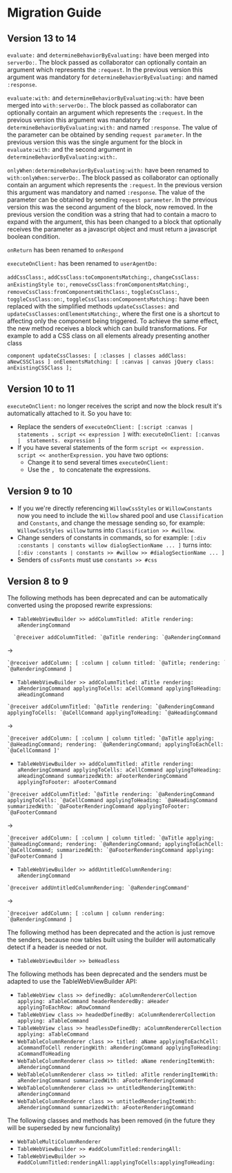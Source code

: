 # Migration Guide

## Version 13 to 14

`evaluate:` and `determineBehaviorByEvaluating:` have been merged into `serverDo:`. The block passed as collaborator can optionally contain an argument which represents the `:request`. In the previous version this argument was mandatory for `determineBehaviorByEvaluating:` and named `:response`.

`evaluate:with:` and `determineBehaviorByEvaluating:with:` have been merged into `with:serverDo:`. The block passed as collaborator can optionally contain an argument which represents the `:request`. In the previous version this argument was mandatory for `determineBehaviorByEvaluating:with:` and named `:response`. The value of the parameter can be obtained by sending `request parameter`. In the previous version this was the single argument for the block in `evaluate:with:` and the second argument in `determineBehaviorByEvaluating:with:`.

`onlyWhen:determineBehaviorByEvaluating:with:` have been renamed to `with:onlyWhen:serverDo:`. The block passed as collaborator can optionally contain an argument which represents the `:request`. In the previous version this argument was mandatory and named `:response`. The value of the parameter can be obtained by sending `request parameter`. In the previous version this was the second argument of the block, now removed. In the previous version the condition was a string that had to contain a macro to expand with the argument, this has been changed to a block that optionally receives the parameter as a javascript object and must return a javascript boolean condition.

`onReturn` has been renamed to `onRespond`

`executeOnClient:` has been renamed to `userAgentDo:`

`addCssClass:`, `addCssClass:toComponentsMatching:`, `changeCssClass: anExistingStyle to:`, `removeCssClass:fromComponentsMatching:`, `removeCssClass:fromComponentsWithClass:`, `toggleCssClass:`, `toggleCssClass:on:`, `toggleCssClass:onComponentsMatching:` have been replaced with the simplified methods `updateCssClasses:` and `updateCssClasses:onElementsMatching:`, where the first one is a shortcut to affecting only the component being triggered. To achieve the same effect, the new method receives a block which can build transformations. For example to add a CSS class on all elements already presenting another class
```
component updateCssClasses: [ :classes | classes addClass: aNewCSSClass ] onElementsMatching: [ :canvas | canvas jQuery class: anExistingCSSClass ];
```

## Version 10 to 11

`executeOnClient:` no longer receives the script and now the block result it's automatically attached to it. So you have to:

- Replace the senders of `executeOnClient: [:script :canvas |  statements . script << expression ]` with: `executeOnClient: [:canvas |  statements. expression ] `
- If you have several statements of the form `script << expression. script << anotherExpression.` you have two options:
  - Change it to send several times `executeOnClient:`
  - Use the `, ` to concatenate the expressions.

## Version 9 to 10

- If you we're directly referencing `WillowCssStyles` or `WillowConstants` now you need to include the `Willow` shared pool and use `Classification` and `Constants`, and change the message sending so, for example:
`WillowCssStyles willow` turns into `Classification >> #willow`.
- Change senders of constants in commands, so for example: `[:div :constants | constants willow dialogSectionName ... ]` turns into: `[:div :constants | constants >> #willow >> #dialogSectionName ... ]`
- Senders of `cssFonts` must use `constants >> #css`

## Version 8 to 9

The following methods has been deprecated and can be automatically converted using the proposed rewrite expressions:
- `TableWebViewBuilder >> addColumnTitled: aTitle rendering: aRenderingCommand`
```smalltalk
  `@receiver addColumnTitled: `@aTitle rendering: `@aRenderingCommand
```
->
```smalltalk
`@receiver addColumn: [ :column | column titled: `@aTitle; rendering: ̀`@aRenderingCommand ]
```  
- `TableWebViewBuilder >> addColumnTitled: aTitle rendering: aRenderingCommand applyingToCells: aCellCommand applyingToHeading: aHeadingCommand`
```smalltalk
`@receiver addColumnTitled: ̀`@aTitle rendering: ̀`@aRenderingCommand applyingToCells: `@aCellCommand applyingToHeading: ̀`@aHeadingCommand
```
->
```smalltalk
`@receiver addColumn: [ :column | column titled: ̀`@aTitle applying: `@aHeadingCommand; rendering: `@aRenderingCommand; applyingToEachCell: `@aCellCommand ]'
```
- `TableWebViewBuilder >> addColumnTitled: aTitle rendering: aRenderingCommand applyingToCells: aCellCommand applyingToHeading: aHeadingCommand summarizedWith: aFooterRenderingCommand applyingToFooter: aFooterCommand`
```smalltalk
`@receiver addColumnTitled: ̀`@aTitle rendering: `@aRenderingCommand applyingToCells: `@aCellCommand applyingToHeading: `@aHeadingCommand summarizedWith: `@aFooterRenderingCommand applyingToFooter: `@aFooterCommand
```
->
```smalltalk
`@receiver addColumn: [ :column | column titled: `@aTitle applying: `@aHeadingCommand; rendering: `@aRenderingCommand; applyingToEachCell: `@aCellCommand; summarizedWith: `@aFooterRenderingCommand applying: `@aFooterCommand ]
```
- `TableWebViewBuilder >> addUntitledColumnRendering: aRenderingCommand`
```smalltalk
`@receiver addUntitledColumnRendering: `@aRenderingCommand'
```
->
```smalltalk
`@receiver addColumn: [ :column | column rendering: `@aRenderingCommand ]
```

The following method has been deprecated and the action is just remove the senders, because now tables built using the builder will automatically detect if a header is needed or not.

- `TableWebViewBuilder >> beHeadless`

The following methods has been deprecated and the senders must be adapted to use the TableWebViewBuilder API:
- `TableWebView class >> definedBy: aColumnRendererCollection applying: aTableCommand headerRenderedBy: aHeader applyingToEachRow: aRowCommand`
- `TableWebView class >> headedDefinedBy: aColumnRendererCollection applying: aTableCommand`
- `TableWebView class >> headlessDefinedBy: aColumnRendererCollection applying: aTableCommand`
- `WebTableColumnRenderer class >> titled: aName applyingToEachCell: aCommandToCell renderingWith: aRenderingCommand applyingToHeading: aCommandToHeading`
- `WebTableColumnRenderer class >> titled: aName renderingItemWith: aRenderingCommand`
- `WebTableColumnRenderer class >> titled: aTitle renderingItemWith: aRenderingCommand summarizedWith: aFooterRenderingCommand `
- `WebTableColumnRenderer class >> untitledRenderingItemWith: aRenderingCommand`
- `WebTableColumnRenderer class >> untitledRenderingItemWith: aRenderingCommand summarizedWith: aFooterRenderingCommand`

The following classes and methods has been removed (in the future they will be superseded by new funcionality)
- `WebTableMultiColumnRenderer`
- `TableWebViewBuilder >> #addColumnTitled:renderingAll:`
- `TableWebViewBuilder >> #addColumnTitled:renderingAll:applyingToCells:applyingToHeading:`
